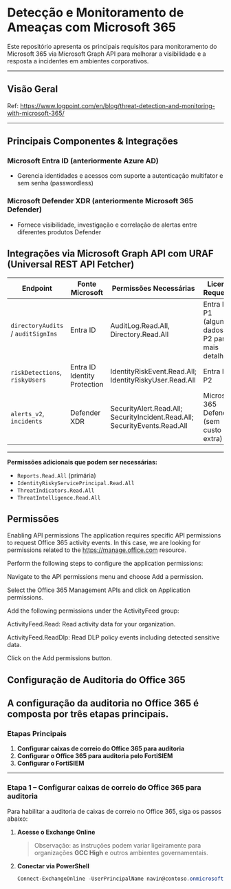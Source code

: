 # Detecção e Monitoramento de Ameaças com Microsoft 365

Este repositório apresenta os principais requisitos para monitoramento do Microsoft 365 via Microsoft Graph API para melhorar a visibilidade e a resposta a incidentes em ambientes corporativos.

---

##  Visão Geral

Ref: https://www.logpoint.com/en/blog/threat-detection-and-monitoring-with-microsoft-365/

---

##  Principais Componentes & Integrações

### Microsoft Entra ID (anteriormente Azure AD)
- Gerencia identidades e acessos com suporte a autenticação multifator e sem senha (passwordless)

### Microsoft Defender XDR (anteriormente Microsoft 365 Defender)
- Fornece visibilidade, investigação e correlação de alertas entre diferentes produtos Defender

##  Integrações via Microsoft Graph API com URAF (Universal REST API Fetcher)



| Endpoint                        | Fonte Microsoft       | Permissões Necessárias                         | Licença Requerida                  |
|---------------------------------|------------------------|------------------------------------------------|------------------------------------|
| `directoryAudits` / `auditSignIns` | Entra ID               | AuditLog.Read.All, Directory.Read.All                              | Entra ID P1 (alguns dados); P2 para mais detalhe  |
| `riskDetections`, `riskyUsers`     | Entra ID Identity Protection | IdentityRiskEvent.Read.All; IdentityRiskyUser.Read.All | Entra ID P2  |
| `alerts_v2`, `incidents`           | Defender XDR           | SecurityAlert.Read.All; SecurityIncident.Read.All;	SecurityEvents.Read.All | Microsoft 365 Defender (sem custo extra) : |

---

**Permissões adicionais que podem ser necessárias:**
- `Reports.Read.All` (primária)
- `IdentityRiskyServicePrincipal.Read.All`
- `ThreatIndicators.Read.All`
- `ThreatIntelligence.Read.All`

##  Permissões

Enabling API permissions
The application requires specific API permissions to request Office 365 activity events. In this case, we are looking for permissions related to the https://manage.office.com resource.

Perform the following steps to configure the application permissions:

Navigate to the API permissions menu and choose Add a permission.

Select the Office 365 Management APIs and click on Application permissions.

Add the following permissions under the ActivityFeed group:

ActivityFeed.Read: Read activity data for your organization.

ActivityFeed.ReadDlp: Read DLP policy events including detected sensitive data.

Click on the Add permissions button.


## Configuração de Auditoria do Office 365

A configuração da auditoria no Office 365 é composta por **três etapas principais**.  
---
### Etapas Principais
1. **Configurar caixas de correio do Office 365 para auditoria**  
2. **Configurar o Office 365 para auditoria pelo FortiSIEM**  
3. **Configurar o FortiSIEM**

---
### Etapa 1 – Configurar caixas de correio do Office 365 para auditoria
Para habilitar a auditoria de caixas de correio no Office 365, siga os passos abaixo:

1. **Acesse o Exchange Online**  
   > Observação: as instruções podem variar ligeiramente para organizações **GCC High** e outros ambientes governamentais.

2. **Conectar via PowerShell**
   ```powershell
   Connect-ExchangeOnline -UserPrincipalName navin@contoso.onmicrosoft.com




